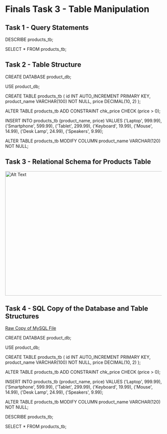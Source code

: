 # Finals Task 3 - Table Manipulation

## Task 1 - Query Statements

DESCRIBE products_tb;

SELECT * FROM products_tb;

## Task 2 - Table Structure

CREATE DATABASE product_db;

USE product_db;

CREATE TABLE products_tb (
    id INT AUTO_INCREMENT PRIMARY KEY,
    product_name VARCHAR(100) NOT NULL,
    price DECIMAL(10, 2)
);

ALTER TABLE products_tb
ADD CONSTRAINT chk_price CHECK (price > 0);

INSERT INTO products_tb (product_name, price)
VALUES
    ('Laptop', 999.99),
    ('Smartphone', 599.99),
    ('Tablet', 299.99),
    ('Keyboard', 19.99),
    ('Mouse', 14.99),
    ('Desk Lamp', 24.99),
    ('Speakers', 9.99);

ALTER TABLE products_tb
MODIFY COLUMN product_name VARCHAR(120) NOT NULL;

## Task 3 - Relational Schema for Products Table

<img src="Images/Products_tbl.jpg" alt="Alt Text" width="800" height="400"> 

## Task 4 - SQL Copy of the Database and Table Structures

[Raw Copy of MySQL File](https://github.com/NaythanIsME/EDM-Portfolio/blob/main/Finals%20Task%203/Files/naythan_products.sql)

CREATE DATABASE product_db;

USE product_db;

CREATE TABLE products_tb (
    id INT AUTO_INCREMENT PRIMARY KEY,
    product_name VARCHAR(100) NOT NULL,
    price DECIMAL(10, 2)
);

ALTER TABLE products_tb
ADD CONSTRAINT chk_price CHECK (price > 0);

INSERT INTO products_tb (product_name, price)
VALUES
    ('Laptop', 999.99),
    ('Smartphone', 599.99),
    ('Tablet', 299.99),
    ('Keyboard', 19.99),
    ('Mouse', 14.99),
    ('Desk Lamp', 24.99),
    ('Speakers', 9.99);

ALTER TABLE products_tb
MODIFY COLUMN product_name VARCHAR(120) NOT NULL;

DESCRIBE products_tb;

SELECT * FROM products_tb;

